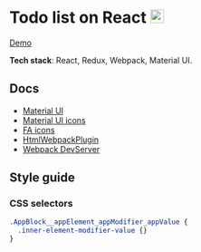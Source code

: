 # Todo list on React <img src="https://bzaitsev.github.io/reactjs-todo-list/favicon.ico" height="24">

[Demo](https://bzaitsev.github.io/reactjs-todo-list/)

**Tech stack**: React, Redux, Webpack, Material UI.

## Docs
- [Material UI](https://v4.mui.com/getting-started/installation/)
- [Material UI icons](https://v4.mui.com/components/material-icons/)
- [FA icons](https://fontawesome.com/v5/search?m=free)
- [HtmlWebpackPlugin](https://github.com/jantimon/html-webpack-plugin#options)
- [Webpack DevServer](https://webpack.js.org/configuration/dev-server)

## Style guide
### CSS selectors
```css
.AppBlock__appElement_appModifier_appValue {  
  .inner-element-modifier-value {}  
}
```